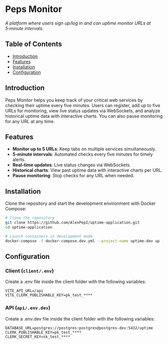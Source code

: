 # Peps Monitor

*A platform where users sign up/log in and can uptime monitor URLs at 5‑minute intervals.*

## Table of Contents

- [Introduction](#introduction)
- [Features](#features)
- [Installation](#installation)
- [Configuration](#configuration)


## Introduction

Peps Monitor helps you keep track of your critical web services by checking their uptime every five minutes. Users can register, add up to five URLs for monitoring, view live status updates via WebSockets, and analyze historical uptime data with interactive charts. You can also pause monitoring for any URL at any time.

## Features

- **Monitor up to 5 URLs**: Keep tabs on multiple services simultaneously.  
- **5‑minute intervals**: Automated checks every five minutes for timely alerts.  
- **Real‑time updates**: Live status changes via WebSockets.  
- **Historical charts**: View past uptime data with interactive charts per URL.  
- **Pause monitoring**: Stop checks for any URL when needed.  

## Installation

Clone the repository and start the development environment with Docker Compose:

```bash
# Clone the repository
git clone https://github.com/AlexPepI/uptime-application.git
cd uptime-application

# Launch containers in development mode
docker-compose -f docker-compose.dev.yml --project-name uptime-dev up --build
``` 
## Configuration

### Client (`client/.env`)
Create a .env file inside the client folder with the following variables:
```env
VITE_API_URL=/api
VITE_CLERK_PUBLISHABLE_KEY=pk_test_****
```
### API (`api/.env.dev`)
Create a .env.dev file inside the client folder with the following variables:
```env.dev
DATABASE_URL=postgres://postgres:postgres@postgres-dev:5432/uptime
CLERK_PUBLISHABLE_KEY=pk_test_****
CLERK_SECRET_KEY=sk_test_****
```

